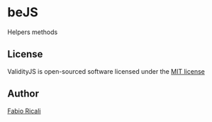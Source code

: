 # beJS 
Helpers methods

## License
ValidityJS is open-sourced software licensed under the [MIT license](http://opensource.org/licenses/MIT)

## Author
[Fabio Ricali](http://rica.li)